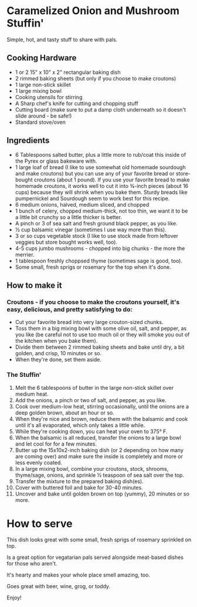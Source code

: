 # Caramelized Onion and Mushroom Stuffin'

Simple, hot, and tasty stuff to share with pals.

## Cooking Hardware

- 1 or 2 15" x 10" x 2" rectangular baking dish
- 2 rimmed baking sheets (but only if you choose to make croutons)
- 1 large non-stick skillet
- 1 large mixing bowl
- Cooking utensils for stirring
- A Sharp chef's knife for cutting and chopping stuff
- Cutting board (make sure to put a damp cloth underneath so it doesn't slide around - be safe!)
- Standard stove/oven

## Ingredients

- 6 Tablespoons salted butter, plus a little more to rub/coat this inside of the Pyrex or glass bakeware with.
- 1 large loaf of bread (I like to use somewhat old homemade sourdough and make croutons) but you can use any of your favorite bread or store-bought croutons (about 1 pound). If you use your favorite bread to make homemade croutons, it works well to cut it into 3⁄4-inch pieces (about 16 cups) because they will shrink when you bake them. Sturdy breads like pumpernickel and Sourdough seem to work best for this recipe.
- 6 medium onions, halved, medium sliced, and chopped
- 1 bunch of celery, chopped medium-thick, not too thin, we want it to be a little bit crunchy so a little thicker is better.
- A pinch or 3 of sea salt and fresh ground black pepper, as you like.
-	½ cup balsamic vinegar (sometimes I use way more than this).
- 3 or so cups vegetable stock  (I like to use stock made from leftover veggies but store bought works well, too).
- 4-5 cups jumbo mushrooms - chopped into big chunks - the more the merrier.
- 1 tablespoon freshly choppsed thyme (sometimes sage is good, too).
- Some small, fresh sprigs or rosemary for the top when it's done.

## How to make it

### Croutons - if you choose to make the croutons yourself, it's easy, delicious, and pretty satisfying to do:
- Cut your favorite bread into very large crouton-sized chunks.
- Toss them in a big mixing bowl with some olive oil, salt, and pepper, as you like (be careful not to use too much oil or they will smoke you out of the kitchen when you bake them).
- Divide them between 2 rimmed baking sheets and bake until dry, a bit golden, and crisp, 10 minutes or so.
- When they're done, set them aside.

### The Stuffin'

1. Melt the 6 tablespoons of butter in the large non-stick skillet over medium heat. 
2. Add the onions, a pinch or two of salt, and pepper, as you like. 
3. Cook over medium-low heat, stirring occasionally, until the onions are a deep golden brown, about an hour or so. 
4. When they're nice and brown, reduce them with the balsamic and cook until it's all evaporated, which only takes a little while. 
5. While they're cooking down, you can heat your oven to 375° F.
6. When the balsamic is all reduced, transfer the onions to a large bowl and let cool for for a few minutes.
7. Butter up the 15x10x2-inch baking dish (or 2 depending on how many are coming over) and make sure the inside is completely and more or less evenly coated.
8. In a large mixing bowl, combine your croutons, stock, shrooms, thyme/sage, onions, and sprinkle ½ teaspoon of sea salt over the top. 
9. Transfer the mixture to the prepared baking dish(es). 
10. Cover with buttered foil and bake for 30-40 minutes. 
11. Uncover and bake until golden brown on top (yummy), 20 minutes or so more.

# How to serve

This dish looks great with some small, fresh sprigs of rosemary sprinkled on top.

Is a great option for vegatarian pals served alongside meat-based dishes for those who aren't.

It's hearty and makes your whole place smell amazing, too.

Goes great with beer, wine, grog, or toddy.

Enjoy!

